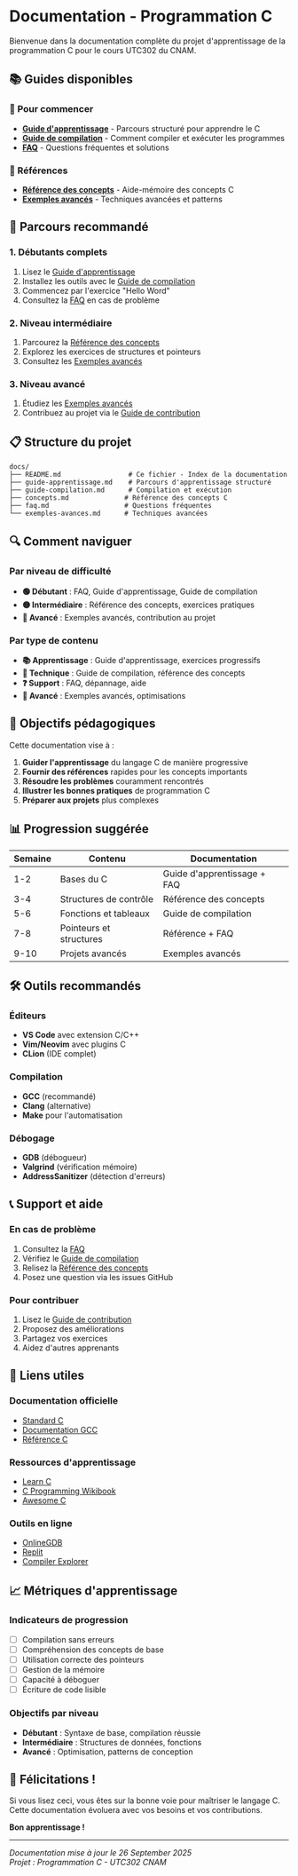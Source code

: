 # Documentation - Programmation C

Bienvenue dans la documentation complète du projet d'apprentissage de la programmation C pour le cours UTC302 du CNAM.

## 📚 Guides disponibles

### 🚀 Pour commencer
- **[Guide d'apprentissage](guide-apprentissage.md)** - Parcours structuré pour apprendre le C
- **[Guide de compilation](guide-compilation.md)** - Comment compiler et exécuter les programmes
- **[FAQ](faq.md)** - Questions fréquentes et solutions

### 📖 Références
- **[Référence des concepts](concepts.md)** - Aide-mémoire des concepts C
- **[Exemples avancés](exemples-avances.md)** - Techniques avancées et patterns

## 🎯 Parcours recommandé

### 1. Débutants complets
1. Lisez le [Guide d'apprentissage](guide-apprentissage.md)
2. Installez les outils avec le [Guide de compilation](guide-compilation.md)
3. Commencez par l'exercice "Hello Word"
4. Consultez la [FAQ](faq.md) en cas de problème

### 2. Niveau intermédiaire
1. Parcourez la [Référence des concepts](concepts.md)
2. Explorez les exercices de structures et pointeurs
3. Consultez les [Exemples avancés](exemples-avances.md)

### 3. Niveau avancé
1. Étudiez les [Exemples avancés](exemples-avances.md)
2. Contribuez au projet via le [Guide de contribution](../CONTRIBUTING.md)

## 📋 Structure du projet

```
docs/
├── README.md                 # Ce fichier - Index de la documentation
├── guide-apprentissage.md    # Parcours d'apprentissage structuré
├── guide-compilation.md      # Compilation et exécution
├── concepts.md              # Référence des concepts C
├── faq.md                   # Questions fréquentes
└── exemples-avances.md      # Techniques avancées
```

## 🔍 Comment naviguer

### Par niveau de difficulté
- **🟢 Débutant** : FAQ, Guide d'apprentissage, Guide de compilation
- **🟡 Intermédiaire** : Référence des concepts, exercices pratiques
- **🔴 Avancé** : Exemples avancés, contribution au projet

### Par type de contenu
- **📚 Apprentissage** : Guide d'apprentissage, exercices progressifs
- **🔧 Technique** : Guide de compilation, référence des concepts
- **❓ Support** : FAQ, dépannage, aide
- **🚀 Avancé** : Exemples avancés, optimisations

## 🎯 Objectifs pédagogiques

Cette documentation vise à :

1. **Guider l'apprentissage** du langage C de manière progressive
2. **Fournir des références** rapides pour les concepts importants
3. **Résoudre les problèmes** couramment rencontrés
4. **Illustrer les bonnes pratiques** de programmation C
5. **Préparer aux projets** plus complexes

## 📊 Progression suggérée

| Semaine | Contenu | Documentation |
|---------|---------|---------------|
| 1-2 | Bases du C | Guide d'apprentissage + FAQ |
| 3-4 | Structures de contrôle | Référence des concepts |
| 5-6 | Fonctions et tableaux | Guide de compilation |
| 7-8 | Pointeurs et structures | Référence + FAQ |
| 9-10 | Projets avancés | Exemples avancés |

## 🛠️ Outils recommandés

### Éditeurs
- **VS Code** avec extension C/C++
- **Vim/Neovim** avec plugins C
- **CLion** (IDE complet)

### Compilation
- **GCC** (recommandé)
- **Clang** (alternative)
- **Make** pour l'automatisation

### Débogage
- **GDB** (débogueur)
- **Valgrind** (vérification mémoire)
- **AddressSanitizer** (détection d'erreurs)

## 📞 Support et aide

### En cas de problème
1. Consultez la [FAQ](faq.md)
2. Vérifiez le [Guide de compilation](guide-compilation.md)
3. Relisez la [Référence des concepts](concepts.md)
4. Posez une question via les issues GitHub

### Pour contribuer
1. Lisez le [Guide de contribution](../CONTRIBUTING.md)
2. Proposez des améliorations
3. Partagez vos exercices
4. Aidez d'autres apprenants

## 🔗 Liens utiles

### Documentation officielle
- [Standard C](https://www.iso.org/standard/74528.html)
- [Documentation GCC](https://gcc.gnu.org/onlinedocs/)
- [Référence C](https://en.cppreference.com/w/c)

### Ressources d'apprentissage
- [Learn C](https://www.learn-c.org/)
- [C Programming Wikibook](https://en.wikibooks.org/wiki/C_Programming)
- [Awesome C](https://github.com/aleksandar-todorovic/awesome-c)

### Outils en ligne
- [OnlineGDB](https://www.onlinegdb.com/online_c_compiler)
- [Replit](https://replit.com/)
- [Compiler Explorer](https://godbolt.org/)

## 📈 Métriques d'apprentissage

### Indicateurs de progression
- [ ] Compilation sans erreurs
- [ ] Compréhension des concepts de base
- [ ] Utilisation correcte des pointeurs
- [ ] Gestion de la mémoire
- [ ] Capacité à déboguer
- [ ] Écriture de code lisible

### Objectifs par niveau
- **Débutant** : Syntaxe de base, compilation réussie
- **Intermédiaire** : Structures de données, fonctions
- **Avancé** : Optimisation, patterns de conception

## 🎉 Félicitations !

Si vous lisez ceci, vous êtes sur la bonne voie pour maîtriser le langage C. Cette documentation évoluera avec vos besoins et vos contributions.

**Bon apprentissage !**

---

*Documentation mise à jour le 26 September 2025*  
*Projet : Programmation C - UTC302 CNAM*
